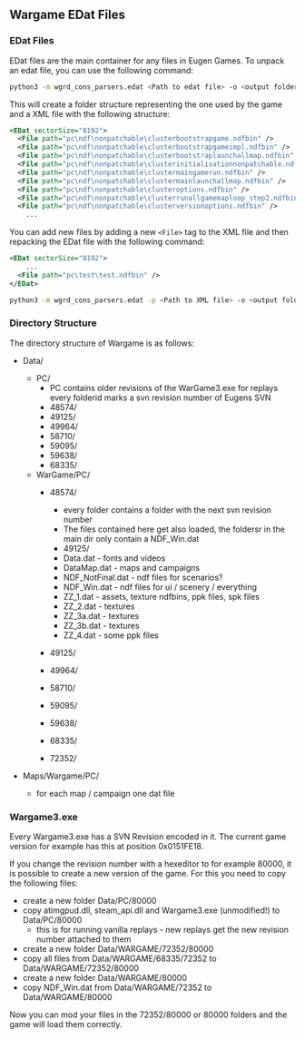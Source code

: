 ## Wargame EDat Files

### EDat Files

EDat files are the main container for any files in Eugen Games. To unpack an edat file, you can use the following command:

``` bash
python3 -m wgrd_cons_parsers.edat <Path to edat file> -o <output folder>
```

This will create a folder structure representing the one used by the game and a XML file with the following structure:

``` xml
<EDat sectorSize="8192">
  <File path="pc\ndf\nonpatchable\clusterbootstrapgame.ndfbin" />
  <File path="pc\ndf\nonpatchable\clusterbootstrapgameimpl.ndfbin" />
  <File path="pc\ndf\nonpatchable\clusterbootstraplaunchallmap.ndfbin" />
  <File path="pc\ndf\nonpatchable\clusterinitialisationnonpatchable.ndfbin" />
  <File path="pc\ndf\nonpatchable\clustermaingamerun.ndfbin" />
  <File path="pc\ndf\nonpatchable\clustermainlaunchallmap.ndfbin" />
  <File path="pc\ndf\nonpatchable\clusteroptions.ndfbin" />
  <File path="pc\ndf\nonpatchable\clusterrunallgamemaploop_step2.ndfbin" />
  <File path="pc\ndf\nonpatchable\clusterversionoptions.ndfbin" />
	...
```

You can add new files by adding a new `<File>` tag to the XML file and then repacking the EDat file with the following command:

``` xml
<EDat sectorSize="8192">
	...
  <File path="pc\test\test.ndfbin" />
</EDat>
```

``` bash
python3 -m wgrd_cons_parsers.edat -p <Path to XML file> -o <output folder>
```

### Directory Structure

The directory structure of Wargame is as follows:

- Data/
    - PC/
        - PC contains older revisions of the WarGame3.exe for replays every folderid marks a svn revision number of Eugens SVN
        - 48574/ 
        - 49125/
        - 49964/
        - 58710/
        - 59095/
        - 59638/
        - 68335/ 
    - WarGame/PC/
        - 48574/
             - every folder contains a folder with the next svn revision number
             - The files contained here get also loaded, the foldersr in the main dir only contain a NDF_Win.dat
             - 49125/
             - Data.dat - fonts and videos
             - DataMap.dat - maps and campaigns
             - NDF_NotFinal.dat - ndf files for scenarios?
             - NDF_Win.dat - ndf files for ui / scenery / everything
             - ZZ_1.dat - assets, texture ndfbins, ppk files, spk files
             - ZZ_2.dat - textures
             - ZZ_3a.dat - textures
             - ZZ_3b.dat - textures
             - ZZ_4.dat - some ppk files
        - 49125/

        - 49964/

        - 58710/

        - 59095/
        - 59638/
        - 68335/
        - 72352/

- Maps/Wargame/PC/
    - for each map / campaign one dat file

### Wargame3.exe

Every Wargame3.exe has a SVN Revision encoded in it. The current game version for example has this at 
position 0x0151FE18.

If you change the revision number with a hexeditor to for example 80000, it is possible to create a new
version of the game. For this you need to copy the following files:

- create a new folder Data/PC/80000
- copy atimgpud.dll, steam_api.dll and Wargame3.exe (unmodified!) to Data/PC/80000
    - this is for running vanilla replays - new replays get the new revision number attached to them
- create a new folder Data/WARGAME/72352/80000
- copy all files from Data/WARGAME/68335/72352 to Data/WARGAME/72352/80000
- create a new folder Data/WARGAME/80000
- copy NDF_Win.dat from Data/WARGAME/72352 to Data/WARGAME/80000

Now you can mod your files in the 72352/80000 or 80000 folders and the game will load them correctly.

